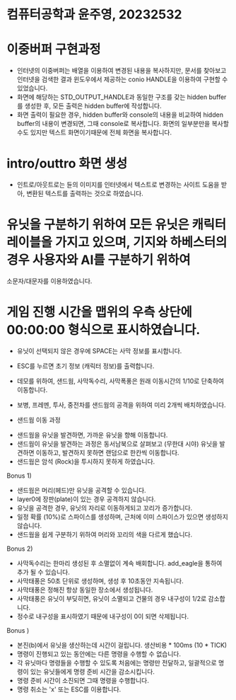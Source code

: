 # 컴퓨터공학과 윤주영, 20232532

# 이중버퍼 구현과정
- 인터넷의 이중버퍼는 배열을 이용하여 변경된 내용을 복사하지만, 문서를 찾아보고 인터넷을 검색한 결과
윈도우에서 제공하는 conio HANDLE을 이용하여 구현할 수 있었습니다.
- 화면에 해당하는 STD_OUTPUT_HANDLE과 동일한 구조를 갖는 hidden buffer를 생성한 후, 
  모든 출력은 hidden buffer에 작성합니다.
- 화면 출력이 필요한 경우, hidden buffer와 console의 내용을 비교하여 hidden buffer의 내용이 
  변경되면, 그때 console로 복사합니다. 화면의 일부분만을 복사할 수도 있지만 텍스트 화면이기때문에
  전체 화면을 복사합니다. 

# intro/outtro 화면 생성
- 인트로/아웃트로는 듄의 이미지를 인터넷에서 텍스트로 변경하는 사이트 도움을 받아, 변환된 텍스트를 
  출력하는 것으로 하였습니다.

# 유닛을 구분하기 위하여 모든 유닛은 캐릭터 레이블을 가지고 있으며, 기지와 하베스터의 경우 사용자와 AI를 구분하기 위하여
  소문자/대문자를 이용하였습니다.
# 게임 진행 시간을 맵위의 우측 상단에 00:00:00 형식으로 표시하였습니다.

* 유닛이 선택되지 않은 경우에 SPACE는 사막 정보를 표시합니다.
* ESC를 누르면 초기 정보 (캐릭터 정보)를 출력합니다.
* 데모를 위하여, 샌드웜, 사막독수리, 사막폭풍은 원래 이동시간의 1/10로 단축하여 이동합니다.
* 보병, 프레멘, 투사, 중전차를 샌드웜의 공격을 위하여 미리 2개씩 배치하였습니다.

* 샌드웜 이동 과정
- 샌드웜을 유닛을 발견하면, 가까운 유닛을 향해 이동합니다.
- 샌드웜이 유닛을 발견하는 과정은 동서남북으로 살펴보고 (무한대 시야) 
  유닛을 발견하면 이동하고, 발견하지 못하면 랜덤으로 한칸씩 이동합니다.
- 샌드웜은 암석 (Rock)을 투시하지 못하게 하였습니다.

Bonus 1)
- 샌드웜은 머리(헤드)만 유닛을 공격할 수 있습니다.
- layer0에 장판(plate)이 있는 경우 공격하지 않습니다.
- 유닛을 공격한 경우, 유닛의 자리로 이동하게되고 꼬리가 증가합니다.
- 일정 확률 (10%)로 스파이스를 생성하며, 근처에 이미 스파이스가 있으면 생성하지 않습니다.
- 샌드웜을 쉽게 구분하기 위하여 머리와 꼬리의 색을 다르게 했습니다.

Bonus 2)
- 사막독수리는 한마리 생성된 후 소멸없이 계속 배회합니다. add_eagle을 통하여 추가 될 수 있습니다.
- 사막태풍은 50초 단위로 생성하며, 생성 후 10초동안 지속됩니다.
- 사막태풍은 정해진 항상 동일한 장소에서 생성됩니다.
- 사막태풍은 유닛이 부딪히면, 유닛이 소멸되고 건물의 경우 내구성이 1/2로 감소합니다.
- 정수로 내구성을 표시하였기 때문에 내구성이 0이 되면 삭제됩니다.

Bonus )
- 본진(b)에서 유닛을 생산하는데 시간이 걸립니다. 생산비용 * 100ms (10 * TICK)
- 명령이 진행되고 있는 동안에는 다른 명령을 수행할 수 없습니다.
- 각 유닛마다 명령들을 수행할 수 있도록 처음에는 명령만 전달하고, 일괄적으로 명령이 있는 유닛들에게 명령 준비 시간을 감소시킵니다.
- 명령 준비 시간이 소진되면 그때 명령을 수행합니다.
- 명령 취소는 'x' 또는 ESC를 이용합니다.
